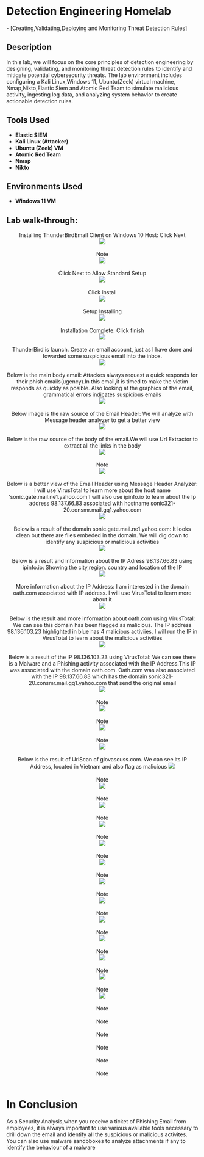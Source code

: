  <h1>Detection Engineering Homelab</h1>
 - [Creating,Validating,Deploying and Monitoring Threat Detection Rules]

<h2>Description</h2>
In this lab, we will focus on the core principles of detection engineering by designing, validating, and monitoring threat detection rules to identify and mitigate potential cybersecurity threats. The lab environment includes configuring a Kali Linux,Windows 11, Ubuntu(Zeek) virtual machine, Nmap,Nikto,Elastic Siem and Atomic Red Team to simulate malicious activity, ingesting log data, and analyzing system behavior to create actionable detection rules.
<br />

<h2>Tools Used</h2>

- <b>Elastic SIEM</b> 
- <b>Kali Linux (Attacker)</b> 
- <b>Ubuntu (Zeek) VM</b> 
- <b>Atomic Red Team</b>
- <b>Nmap</b>
- <b>Nikto</b>



<h2>Environments Used </h2>

- <b>Windows 11 VM</b>
  

<h2>Lab walk-through:</h2>

<p align="center">
Installing ThunderBirdEmail Client on Windows 10 Host: Click Next<br/>
<img src="https://i.postimg.cc/qR84jBzL/Screenshot-2024-12-11-200416.png" />
<br />
<br />
Note<br/>
<img src="https://i.postimg.cc/Zn1JY9B6/Screenshot-2024-12-13-231314.png"/>
<br />
<br />
Click Next to Allow Standard Setup<br/>
<img src="https://i.postimg.cc/VNQh4qMx/Screenshot-2024-12-11-152317.png"/>
<br />
<br />
Click install<br/>
<img src="https://i.postimg.cc/MTZdrdGF/Screenshot-2024-12-13-234149.png" />
<br />
<br />
Setup Installing<br/>
<img src="https://i.postimg.cc/pX3cXf0m/Screenshot-2024-12-11-152424.png" />
<br />
<br />
Installation Complete: Click finish<br/>
<img src="https://i.postimg.cc/BQvtQD8f/Screenshot-2024-12-11-152445.png" />
<br />
<br />
ThunderBird is launch. Create an email account, just as I have done and fowarded some suspicious email into the inbox.<br/>
<img src="https://i.postimg.cc/7ZFLVWKq/Screenshot-2024-12-11-152553.png" />
<br />
<br />
Below is  the main body email: Attackes always request a quick responds for their phish emails(ugency).In this email,it is timed to make the victim responds as quickly as posible. Also looking at the graphics of the email, grammatical errors indicates suspicious emails<br/>
<img src="https://i.postimg.cc/BQtQG0yq/Screenshot-2024-12-11-153357.png" /> 
<br />
<br />
Below image is the raw source of the Email Header: We will analyze with Message header analyzer to get a better view<br/>
<img src="https://i.postimg.cc/nL1tDR5R/Screenshot-2024-12-11-153837.png" />
<br />
<br />
Below is the raw source of the body of the email.We will use Url Extractor to extract all the links in the body<br/>
<img src="https://i.postimg.cc/qRCSG1ZH/Screenshot-2024-12-11-190957.png" />
<br />
<br />
Note<br/>
<img src="https://i.postimg.cc/x1SC3RZf/Screenshot-2024-12-14-135740.png" />
<br />
<br />
Below is a better view of the Email Header using Message Header Analyzer: I will use VirusTotal to learn more about the host name 'sonic.gate.mail.ne1.yahoo.com'I will also use ipinfo.io to learn about the Ip address 98.137.66.83 associated with hostname sonic321-20.consmr.mail.gq1.yahoo.com<br/>
<img src="https://i.postimg.cc/28HGV42Q/Screenshot-2024-12-11-192543.png" />
<br />
<br />
Below is a result of the domain sonic.gate.mail.ne1.yahoo.com: It looks clean but there are files embeded in the domain. We will dig down to identify any suspicious or malicious activities<br/> 
<img src="https://i.postimg.cc/pTYYx8mn/Screenshot-2024-12-11-193851.png" />
<br />
<br />
Below is a result and information about the IP Adress 98.137.66.83 using ipinfo.io: Showing the city,region. country and location of the IP<br/>
<img src="https://i.postimg.cc/4NK7QVXb/Screenshot-2024-12-11-194031.png" />
<br />
<br />
More information about the IP Address: I am interested in the domain oath.com associated with IP address. I will use VirusTotal to learn more about it<br/> 
<img src="https://i.postimg.cc/5NZH7y0c/Screenshot-2024-12-11-194405.png"/>
<br />
<br />
Below is the result and more information about oath.com using VirusTotal: We can see this domain has been flagged as malicious. The IP address 98.136.103.23 highlighted in blue has 4 malicious activiies. I will run the IP in VirusTotal to learn about the malicious activities<br/> 
<img src="https://i.postimg.cc/C5R1JppL/Screenshot-2024-12-12-111637.png"/>
<br />
<br />
Below is a result of the IP 98.136.103.23 using VirusTotal: We can see there is a Malware and a Phishing activity associated with the IP Address.This IP was associated with the domain oath.com. Oath.com was also associated with the IP 98.137.66.83 which has the domain sonic321-20.consmr.mail.gq1.yahoo.com that send the original email<br/>
<img src="https://i.postimg.cc/nzzccfzY/Screenshot-2024-12-12-112010.png" />
<br />
<br />
Note<br/>
<img src="https://i.postimg.cc/1R8wJLHq/Screenshot-2024-12-12-114339.png" />
<br />
<br />
Note<br/>
<img src="https://i.postimg.cc/3NnYpLcC/Screenshot-2024-12-12-150440.png" />
<br />
<br />
Note<br/>
<img src="https://i.postimg.cc/9Q2YzLjN/Screenshot-2024-12-12-151024.png" />
<br />
<br />
Below is the result of UrlScan of giovascuss.com. We can see its IP Address, located in Vietnam and also flag as malicious
<img src="https://i.postimg.cc/ZnN94z7s/Screenshot-2024-12-12-114804.png" />
<br />
<br />
Note<br/>
<img src="https://i.postimg.cc/wMYq5y2F/Screenshot-2024-12-12-130920.png" />
<br />
<br />
Note<br/>
<img src="https://i.postimg.cc/85SkMft4/Screenshot-2024-12-12-130947.png" />
<br />
<br />
Note<br/>
<img src="https://i.postimg.cc/N0XZ6Nnq/Screenshot-2024-12-12-131233.png" />
<br />
<br />
Note<br/>
<img src="https://i.postimg.cc/Y9Z5Y5rH/Screenshot-2024-12-12-135111.png" />
<br />
<br />
Note<br/>
<img src="https://i.postimg.cc/ydJSR1fg/Screenshot-2024-12-12-164810.png" />
<br />
<br />
Note<br/>
<img src="https://i.postimg.cc/jSKN1rjm/Screenshot-2024-12-12-170102.png" />
<br />
<br />
 Note<br/>
<img src="https://i.postimg.cc/NMhQNQsr/Screenshot-2024-12-12-173516.png" />
<br />
<br />
Note<br/>
<img src="https://i.postimg.cc/8zp0JpRv/Screenshot-2024-12-13-015514.png" />
<br />
<br />
Note<br/>
<img src="https://i.postimg.cc/sfkjtwBr/Screenshot-2024-12-13-021655.png" />
<br />
<br />
Note<br/>
<img src="https://i.postimg.cc/636Mxvps/Screenshot-2024-12-12-135059.png" />
<br />
<br />
Note<br/>
<img src="https://i.postimg.cc/kXcjd00g/Screenshot-2024-12-12-135355.png" />
<br />
<br />
Note<br/>
<img src="https://i.postimg.cc/P5V2CmrG/Screenshot-2024-12-12-135845.png" />
<br />
<br />
Note<br/>
<img src="" />
<br />
<br />
Note<br/>
<img src="" />
<br />
<br />
Note<br/>
<img src="" />
<br />
<br />
Note<br/>
<img src="" />
<br />
<br />
Note<br/>
<img src="" />
<br />
<br />
Note<br/>
<img src="" />
<br />
<br />

<h1>In Conclusion</h2>
As a Security Analysis,when you receive a ticket of Phishing Email from employees, it is always important to use various available tools necessary to drill down the email and identify all the suspicious or malicious activites. You can also use malware sandbboxes to analyze attachments if any to identify the behaviour of a malware

</p>

